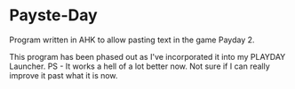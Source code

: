 # Payste-Day
Program written in AHK to allow pasting text in the game Payday 2.

This program has been phased out as I've incorporated it into my PLAYDAY Launcher.
PS - It works a hell of a lot better now. Not sure if I can really improve it past what it is now.
